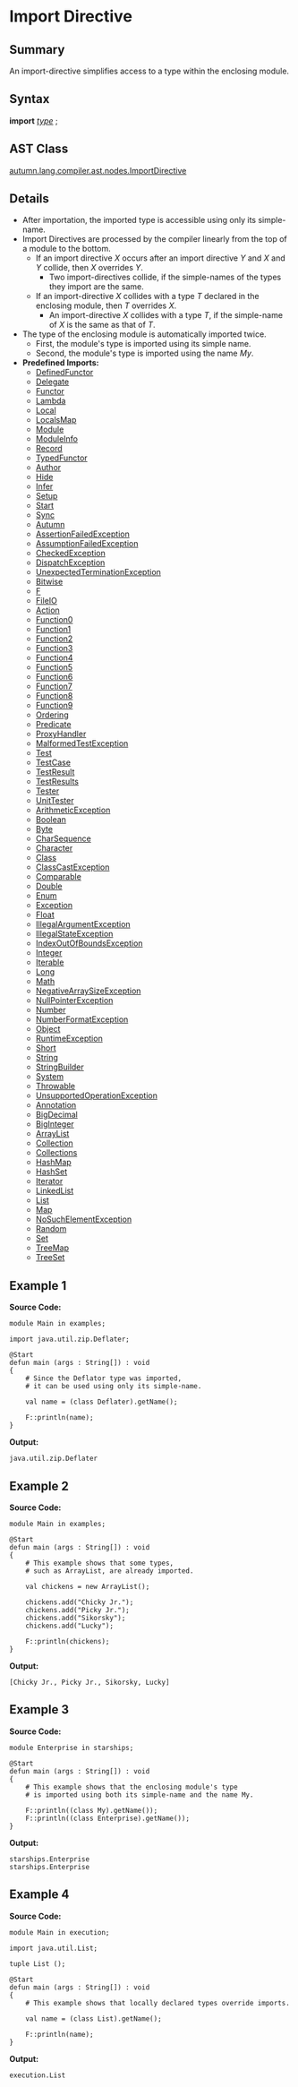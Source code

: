 # Import Directive

## Summary

An import-directive simplifies access to a type within the enclosing module.

## Syntax

<div class="syntax">
<b>import</b> <i><a href="Type_Specifier.md">type</a></i> ;<br>
</div>

## AST Class

[autumn.lang.compiler.ast.nodes.ImportDirective](https://www.mackenziehigh.com/autumn/javadoc/autumn/lang/compiler/ast/nodes/ImportDirective.html)

## Details

+ After importation, the imported type is accessible using only its simple-name.
+ Import Directives are processed by the compiler linearly from the top of a module to the bottom.
  + If an import directive <i>X</i> occurs after an import directive <i>Y</i> and <i>X</i> and <i>Y</i> collide, then <i>X</i> overrides <i>Y</i>.
    + Two import-directives collide, if the simple-names of the types they import are the same.
  + If an import-directive <i>X</i> collides with a type <i>T</i> declared in the enclosing module, then <i>T</i> overrides <i>X</i>.
    + An import-directive <i>X</i> collides with a type <i>T</i>, if the simple-name of <i>X</i> is the same as that of <i>T</i>.
+ The type of the enclosing module is automatically imported twice.
  + First, the module's type is imported using its simple name.
  + Second, the module's type is imported using the name <i>My</i>.
+ **Predefined Imports:**
  + [DefinedFunctor](https://mackenzie-high.github.io/autumn/javadoc/autumn/lang/DefinedFunctor.html)
  + [Delegate](https://mackenzie-high.github.io/autumn/javadoc/autumn/lang/Delegate.html)
  + [Functor](https://mackenzie-high.github.io/autumn/javadoc/autumn/lang/Functor.html)
  + [Lambda](https://mackenzie-high.github.io/autumn/javadoc/autumn/lang/Lambda.html)
  + [Local](https://mackenzie-high.github.io/autumn/javadoc/autumn/lang/Local.html)
  + [LocalsMap](https://mackenzie-high.github.io/autumn/javadoc/autumn/lang/LocalsMap.html)
  + [Module](https://mackenzie-high.github.io/autumn/javadoc/autumn/lang/Module.html)
  + [ModuleInfo](https://mackenzie-high.github.io/autumn/javadoc/autumn/lang/ModuleInfo.html)
  + [Record](https://mackenzie-high.github.io/autumn/javadoc/autumn/lang/Record.html)
  + [TypedFunctor](https://mackenzie-high.github.io/autumn/javadoc/autumn/lang/TypedFunctor.html)
  + [Author](https://mackenzie-high.github.io/autumn/javadoc/autumn/lang/annotations/Author.html)
  + [Hide](https://mackenzie-high.github.io/autumn/javadoc/autumn/lang/annotations/Hide.html)
  + [Infer](https://mackenzie-high.github.io/autumn/javadoc/autumn/lang/annotations/Infer.html)
  + [Setup](https://mackenzie-high.github.io/autumn/javadoc/autumn/lang/annotations/Setup.html)
  + [Start](https://mackenzie-high.github.io/autumn/javadoc/autumn/lang/annotations/Start.html)
  + [Sync](https://mackenzie-high.github.io/autumn/javadoc/autumn/lang/annotations/Sync.html)
  + [Autumn](https://mackenzie-high.github.io/autumn/javadoc/autumn/lang/compiler/Autumn.html)
  + [AssertionFailedException](https://mackenzie-high.github.io/autumn/javadoc/autumn/lang/exceptions/AssertionFailedException.html)
  + [AssumptionFailedException](https://mackenzie-high.github.io/autumn/javadoc/autumn/lang/exceptions/AssumptionFailedException.html)
  + [CheckedException](https://mackenzie-high.github.io/autumn/javadoc/autumn/lang/exceptions/CheckedException.html)
  + [DispatchException](https://mackenzie-high.github.io/autumn/javadoc/autumn/lang/exceptions/DispatchException.html)
  + [UnexpectedTerminationException](https://mackenzie-high.github.io/autumn/javadoc/autumn/lang/exceptions/UnexpectedTerminationException.html)
  + [Bitwise](https://mackenzie-high.github.io/autumn/javadoc/autumn/util/Bitwise.html)
  + [F](https://mackenzie-high.github.io/autumn/javadoc/autumn/util/F.html)
  + [FileIO](https://mackenzie-high.github.io/autumn/javadoc/autumn/util/FileIO.html)
  + [Action](https://mackenzie-high.github.io/autumn/javadoc/autumn/util/functors/Action.html)
  + [Function0](https://mackenzie-high.github.io/autumn/javadoc/autumn/util/functors/Function0.html)
  + [Function1](https://mackenzie-high.github.io/autumn/javadoc/autumn/util/functors/Function1.html)
  + [Function2](https://mackenzie-high.github.io/autumn/javadoc/autumn/util/functors/Function2.html)
  + [Function3](https://mackenzie-high.github.io/autumn/javadoc/autumn/util/functors/Function3.html)
  + [Function4](https://mackenzie-high.github.io/autumn/javadoc/autumn/util/functors/Function4.html)
  + [Function5](https://mackenzie-high.github.io/autumn/javadoc/autumn/util/functors/Function5.html)
  + [Function6](https://mackenzie-high.github.io/autumn/javadoc/autumn/util/functors/Function6.html)
  + [Function7](https://mackenzie-high.github.io/autumn/javadoc/autumn/util/functors/Function7.html)
  + [Function8](https://mackenzie-high.github.io/autumn/javadoc/autumn/util/functors/Function8.html)
  + [Function9](https://mackenzie-high.github.io/autumn/javadoc/autumn/util/functors/Function9.html)
  + [Ordering](https://mackenzie-high.github.io/autumn/javadoc/autumn/util/functors/Ordering.html)
  + [Predicate](https://mackenzie-high.github.io/autumn/javadoc/autumn/util/functors/Predicate.html)
  + [ProxyHandler](https://mackenzie-high.github.io/autumn/javadoc/autumn/util/functors/ProxyHandler.html)
  + [MalformedTestException](https://mackenzie-high.github.io/autumn/javadoc/autumn/util/test/MalformedTestException.html)
  + [Test](https://mackenzie-high.github.io/autumn/javadoc/autumn/util/test/Test.html)
  + [TestCase](https://mackenzie-high.github.io/autumn/javadoc/autumn/util/test/TestCase.html)
  + [TestResult](https://mackenzie-high.github.io/autumn/javadoc/autumn/util/test/TestResult.html)
  + [TestResults](https://mackenzie-high.github.io/autumn/javadoc/autumn/util/test/TestResults.html)
  + [Tester](https://mackenzie-high.github.io/autumn/javadoc/autumn/util/test/Tester.html)
  + [UnitTester](https://mackenzie-high.github.io/autumn/javadoc/autumn/util/test/UnitTester.html)
  + [ArithmeticException](https://docs.oracle.com/javase/7/docs/api/java/lang/ArithmeticException.html)
  + [Boolean](https://docs.oracle.com/javase/7/docs/api/java/lang/Boolean.html)
  + [Byte](https://docs.oracle.com/javase/7/docs/api/java/lang/Byte.html)
  + [CharSequence](https://docs.oracle.com/javase/7/docs/api/java/lang/CharSequence.html)
  + [Character](https://docs.oracle.com/javase/7/docs/api/java/lang/Character.html)
  + [Class](https://docs.oracle.com/javase/7/docs/api/java/lang/Class.html)
  + [ClassCastException](https://docs.oracle.com/javase/7/docs/api/java/lang/ClassCastException.html)
  + [Comparable](https://docs.oracle.com/javase/7/docs/api/java/lang/Comparable.html)
  + [Double](https://docs.oracle.com/javase/7/docs/api/java/lang/Double.html)
  + [Enum](https://docs.oracle.com/javase/7/docs/api/java/lang/Enum.html)
  + [Exception](https://docs.oracle.com/javase/7/docs/api/java/lang/Exception.html)
  + [Float](https://docs.oracle.com/javase/7/docs/api/java/lang/Float.html)
  + [IllegalArgumentException](https://docs.oracle.com/javase/7/docs/api/java/lang/IllegalArgumentException.html)
  + [IllegalStateException](https://docs.oracle.com/javase/7/docs/api/java/lang/IllegalStateException.html)
  + [IndexOutOfBoundsException](https://docs.oracle.com/javase/7/docs/api/java/lang/IndexOutOfBoundsException.html)
  + [Integer](https://docs.oracle.com/javase/7/docs/api/java/lang/Integer.html)
  + [Iterable](https://docs.oracle.com/javase/7/docs/api/java/lang/Iterable.html)
  + [Long](https://docs.oracle.com/javase/7/docs/api/java/lang/Long.html)
  + [Math](https://docs.oracle.com/javase/7/docs/api/java/lang/Math.html)
  + [NegativeArraySizeException](https://docs.oracle.com/javase/7/docs/api/java/lang/NegativeArraySizeException.html)
  + [NullPointerException](https://docs.oracle.com/javase/7/docs/api/java/lang/NullPointerException.html)
  + [Number](https://docs.oracle.com/javase/7/docs/api/java/lang/Number.html)
  + [NumberFormatException](https://docs.oracle.com/javase/7/docs/api/java/lang/NumberFormatException.html)
  + [Object](https://docs.oracle.com/javase/7/docs/api/java/lang/Object.html)
  + [RuntimeException](https://docs.oracle.com/javase/7/docs/api/java/lang/RuntimeException.html)
  + [Short](https://docs.oracle.com/javase/7/docs/api/java/lang/Short.html)
  + [String](https://docs.oracle.com/javase/7/docs/api/java/lang/String.html)
  + [StringBuilder](https://docs.oracle.com/javase/7/docs/api/java/lang/StringBuilder.html)
  + [System](https://docs.oracle.com/javase/7/docs/api/java/lang/System.html)
  + [Throwable](https://docs.oracle.com/javase/7/docs/api/java/lang/Throwable.html)
  + [UnsupportedOperationException](https://docs.oracle.com/javase/7/docs/api/java/lang/UnsupportedOperationException.html)
  + [Annotation](https://docs.oracle.com/javase/7/docs/api/java/lang/annotation/Annotation.html)
  + [BigDecimal](https://docs.oracle.com/javase/7/docs/api/java/math/BigDecimal.html)
  + [BigInteger](https://docs.oracle.com/javase/7/docs/api/java/math/BigInteger.html)
  + [ArrayList](https://docs.oracle.com/javase/7/docs/api/java/util/ArrayList.html)
  + [Collection](https://docs.oracle.com/javase/7/docs/api/java/util/Collection.html)
  + [Collections](https://docs.oracle.com/javase/7/docs/api/java/util/Collections.html)
  + [HashMap](https://docs.oracle.com/javase/7/docs/api/java/util/HashMap.html)
  + [HashSet](https://docs.oracle.com/javase/7/docs/api/java/util/HashSet.html)
  + [Iterator](https://docs.oracle.com/javase/7/docs/api/java/util/Iterator.html)
  + [LinkedList](https://docs.oracle.com/javase/7/docs/api/java/util/LinkedList.html)
  + [List](https://docs.oracle.com/javase/7/docs/api/java/util/List.html)
  + [Map](https://docs.oracle.com/javase/7/docs/api/java/util/Map.html)
  + [NoSuchElementException](https://docs.oracle.com/javase/7/docs/api/java/util/NoSuchElementException.html)
  + [Random](https://docs.oracle.com/javase/7/docs/api/java/util/Random.html)
  + [Set](https://docs.oracle.com/javase/7/docs/api/java/util/Set.html)
  + [TreeMap](https://docs.oracle.com/javase/7/docs/api/java/util/TreeMap.html)
  + [TreeSet](https://docs.oracle.com/javase/7/docs/api/java/util/TreeSet.html)

## Example 1

**Source Code:**

```plain
module Main in examples;

import java.util.zip.Deflater;

@Start
defun main (args : String[]) : void
{
    # Since the Deflator type was imported,
    # it can be used using only its simple-name.
    
    val name = (class Deflater).getName();

    F::println(name);
}
```

**Output:**

```plain
java.util.zip.Deflater
```

## Example 2

**Source Code:**

```plain
module Main in examples;

@Start
defun main (args : String[]) : void
{
    # This example shows that some types, 
    # such as ArrayList, are already imported. 
    
    val chickens = new ArrayList();

    chickens.add("Chicky Jr.");
    chickens.add("Picky Jr.");
    chickens.add("Sikorsky");
    chickens.add("Lucky");

    F::println(chickens);
}
```

**Output:**

```plain
[Chicky Jr., Picky Jr., Sikorsky, Lucky]
```

## Example 3

**Source Code:**

```plain
module Enterprise in starships;

@Start
defun main (args : String[]) : void
{
    # This example shows that the enclosing module's type
    # is imported using both its simple-name and the name My.
    
    F::println((class My).getName());
    F::println((class Enterprise).getName());
}
```

**Output:**

```plain
starships.Enterprise
starships.Enterprise
```

## Example 4

**Source Code:**

```plain
module Main in execution;

import java.util.List;

tuple List ();

@Start
defun main (args : String[]) : void
{
    # This example shows that locally declared types override imports.

    val name = (class List).getName();

    F::println(name);
}
```

**Output:**

```plain
execution.List
```

